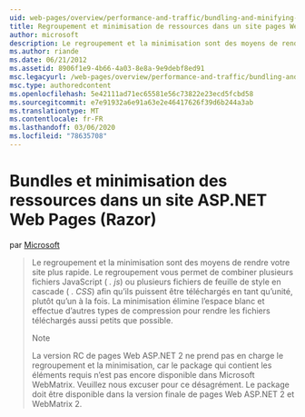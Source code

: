 ```yaml
---
uid: web-pages/overview/performance-and-traffic/bundling-and-minifying-assets-in-an-aspnet-web-pages-razor-site
title: Regroupement et minimisation de ressources dans un site pages Web ASP.NET (Razor) | Microsoft Docs
author: microsoft
description: Le regroupement et la minimisation sont des moyens de rendre votre site plus rapide. Le regroupement vous permet de combiner plusieurs fichiers JavaScript (. js) ou plusieurs feuilles de style en cascade (...
ms.author: riande
ms.date: 06/21/2012
ms.assetid: 8906f1e9-4b66-4a03-8e8a-9e9debf8ed91
msc.legacyurl: /web-pages/overview/performance-and-traffic/bundling-and-minifying-assets-in-an-aspnet-web-pages-razor-site
msc.type: authoredcontent
ms.openlocfilehash: 5e42111ad71ec65581e56c73822e23ecd5fcbd58
ms.sourcegitcommit: e7e91932a6e91a63e2e46417626f39d6b244a3ab
ms.translationtype: MT
ms.contentlocale: fr-FR
ms.lasthandoff: 03/06/2020
ms.locfileid: "78635708"
---
```

# <a name="bundling-and-minifying-assets-in-an-aspnet-web-pages-razor-site"></a>Bundles et minimisation des ressources dans un site ASP.NET Web Pages (Razor)

par [Microsoft](https://github.com/microsoft)

> Le regroupement et la minimisation sont des moyens de rendre votre site plus rapide. Le regroupement vous permet de combiner plusieurs fichiers JavaScript ( *. js*) ou plusieurs fichiers de feuille de style en cascade ( *. CSS*) afin qu’ils puissent être téléchargés en tant qu’unité, plutôt qu’un à la fois. La minimisation élimine l’espace blanc et effectue d’autres types de compression pour rendre les fichiers téléchargés aussi petits que possible.
> 
> > [!NOTE]
> > La version RC de pages Web ASP.NET 2 ne prend pas en charge le regroupement et la minimisation, car le package qui contient les éléments requis n’est pas encore disponible dans Microsoft WebMatrix. Veuillez nous excuser pour ce désagrément. Le package doit être disponible dans la version finale de pages Web ASP.NET 2 et WebMatrix 2.
